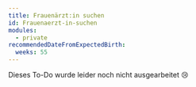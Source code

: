 ```yaml
---
title: Frauenärzt:in suchen
id: Frauenaerzt-in-suchen
modules:
  - private
recommendedDateFromExpectedBirth:
  weeks: 55
---
```


Dieses To-Do wurde leider noch nicht ausgearbeitet 😢
